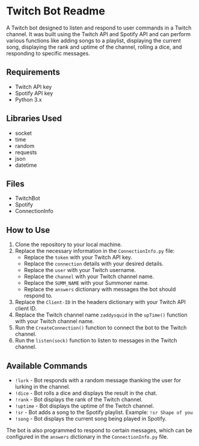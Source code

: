 # Twitch Bot Readme

A Twitch bot designed to listen and respond to user commands in a Twitch channel. It was built using the Twitch API and Spotify API and can perform various functions like adding songs to a playlist, displaying the current song, displaying the rank and uptime of the channel, rolling a dice, and responding to specific messages.

## Requirements

- Twitch API key
- Spotify API key
- Python 3.x

## Libraries Used

- socket
- time
- random
- requests
- json
- datetime

## Files

- TwitchBot
- Spotify
- ConnectionInfo

## How to Use

1. Clone the repository to your local machine.
2. Replace the necessary information in the `ConnectionInfo.py` file:
   - Replace the `token` with your Twitch API key.
   - Replace the `connection` details with your desired details.
   - Replace the `user` with your Twitch username.
   - Replace the `channel` with your Twitch channel name.
   - Replace the `SUMM_NAME` with your Summoner name.
   - Replace the `answers` dictionary with messages the bot should respond to.
3. Replace the `Client-ID` in the headers dictionary with your Twitch API client ID.
4. Replace the Twitch channel name `zaddysquid` in the `upTime()` function with your Twitch channel name.
5. Run the `CreateConnection()` function to connect the bot to the Twitch channel.
6. Run the `listen(sock)` function to listen to messages in the Twitch channel.

## Available Commands

- `!lurk` - Bot responds with a random message thanking the user for lurking in the channel.
- `!dice` - Bot rolls a dice and displays the result in the chat.
- `!rank` - Bot displays the rank of the Twitch channel.
- `!uptime` - Bot displays the uptime of the Twitch channel.
- `!sr` - Bot adds a song to the Spotify playlist. Example: `!sr Shape of you`
- `!song` - Bot displays the current song being played in Spotify.

The bot is also programmed to respond to certain messages, which can be configured in the `answers` dictionary in the `ConnectionInfo.py` file.

